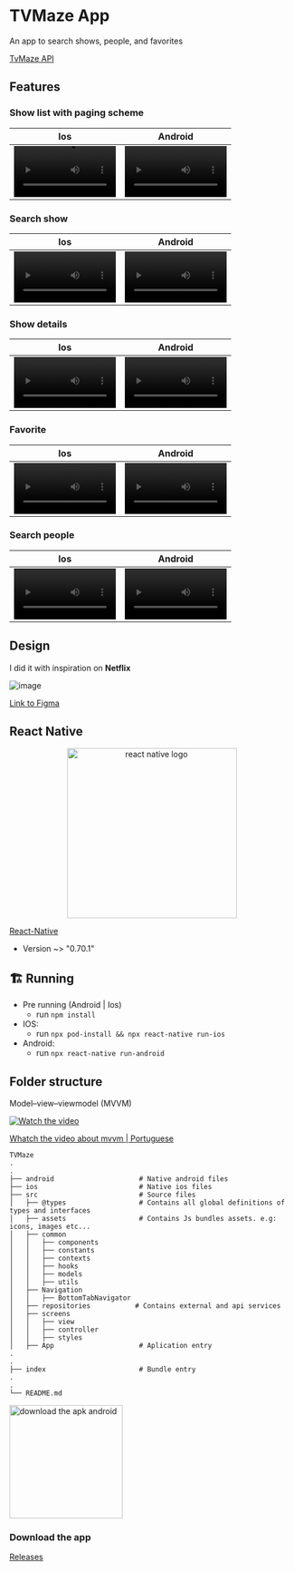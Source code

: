 # TVMaze App

An app to search shows, people, and favorites

[TvMaze API](https://www.tvmaze.com/api)

## Features


### Show list with paging scheme

Ios | Android
:-: | :-:
<video src='https://user-images.githubusercontent.com/28990749/192160286-3550d6d5-1fc3-49b0-b49c-0a2f028340f5.mov' width=180/> | <video src='https://user-images.githubusercontent.com/28990749/192160291-30fc21a1-db64-4dec-be7b-78323811b825.mov' width=180/>





### Search show


Ios | Android
:-: | :-:
<video src='https://user-images.githubusercontent.com/28990749/192160748-64b66c82-9f23-42c9-b475-c19bedad4fe8.mov' width=180/> | <video src='https://user-images.githubusercontent.com/28990749/192160747-f2e85690-b434-47d4-b60b-f60bcc464a22.mov' width=180/>





### Show details


Ios | Android
:-: | :-:
<video src='https://user-images.githubusercontent.com/28990749/192161036-2ab7bf77-3cae-4f18-8eb6-11c42c2a7c3b.mov' width=180/> | <video src='https://user-images.githubusercontent.com/28990749/192161034-40fc3395-8bd0-45be-ad36-da8e75709921.mov' width=180/>



### Favorite


Ios | Android
:-: | :-:
<video src='https://user-images.githubusercontent.com/28990749/192161112-df60e162-a267-4838-a4b1-0c546def5985.mov' width=180/> | <video src='https://user-images.githubusercontent.com/28990749/192161111-f9788cab-414b-4a2b-af4f-62e271286812.mov' width=180/>






### Search people


Ios | Android
:-: | :-:
<video src='https://user-images.githubusercontent.com/28990749/192161192-b3bf0dba-d67c-4198-a878-72137a879383.mov' width=180/> | <video src='https://user-images.githubusercontent.com/28990749/192161187-53454db5-bf57-48b2-9c09-b8d014fa9a4c.mov' width=180/>


## Design

I did it with inspiration on **Netflix**

![image](https://user-images.githubusercontent.com/28990749/192162398-ea5d21bc-7213-4aa4-8982-267bf779f55a.png)

[Link to Figma](https://www.figma.com/file/0jGlxxKJD82RpG9FTRfecD/TVMaze?node-id=2%3A7)



## React Native


<p align='center'>
  <img 
       width='300px'
       src='https://assets-global.website-files.com/5d9bc5d562ffc2869b470941/5e1f9804b36ff7196d4b72a0_logo-react-native-tech.png' 
       alt='react native logo'
  />
</p>




[React-Native](https://reactnative.dev)
  - Version ~> "0.70.1"

## 🏗 Running

- Pre running (Android | Ios)
  - run `npm install`
- IOS:
  - run `npx pod-install && npx react-native run-ios`
- Android:   
  - run `npx react-native run-android`

## Folder structure

Model–view–viewmodel (MVVM)


[![Watch the video](https://user-images.githubusercontent.com/28990749/192161892-567a1e12-ed46-4f74-87bf-fbe99bb9513a.png)](https://youtu.be/RGRfXh54d9U)

[Whatch the video about mvvm | Portuguese](https://youtu.be/RGRfXh54d9U)


```plainText
TVMaze
.
.
├── android                     # Native android files
├── ios                         # Native ios files
├── src                         # Source files
│   ├── @types                  # Contains all global definitions of types and interfaces
│   ├── assets                  # Contains Js bundles assets. e.g: icons, images etc...
│   ├── common                  
│   │   ├── components    
│   │   ├── constants
│   │   ├── contexts
│   │   ├── hooks
│   │   ├── models
│   │   ├── utils
│   ├── Navigation     
│   │   ├── BottomTabNavigator
│   ├── repositories           # Contains external and api services
│   ├── screens
│   │   ├── view
│   │   ├── controller
│   │   ├── styles              
│   ├── App                     # Aplication entry
.
.
├── index                       # Bundle entry
.
.
└── README.md

```

  <img 
       width='200px'
       src='https://user-images.githubusercontent.com/28990749/192165315-76fe3419-7cdc-4a56-b37b-f0a54199c187.png' 
       alt='download the apk android'
  />
  
### Download the app





[Releases](https://github.com/ismaelsousa/TVMaze/releases)











